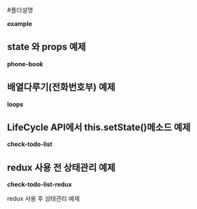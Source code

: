 #폴더설명

**example**


state 와 props 예제
---
**phone-book**


배열다루기(전화번호부) 예제
---
**loops**


LifeCycle API에서 this.setState()메소드 예제
---
**check-todo-list**


redux 사용 전 상태관리 예제
---
**check-todo-list-redux**


redux 사용 후 상태관리 예제
